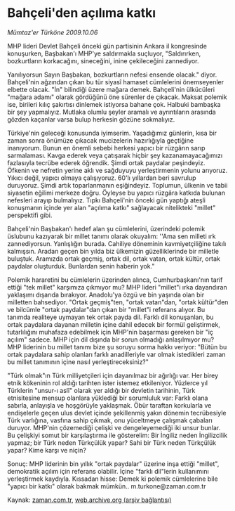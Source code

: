 # Bahçeli'den açılıma katkı

*Mümtaz'er Türköne 2009.10.06*

<tr><td class="metin" colspan="2" style="padding-top: 20px; padding-left: 5px; ">MHP lideri Devlet Bahçeli önceki gün partisinin Ankara il kongresinde konuşurken, Başbakan'ı MHP'ye saldırmakla suçluyor, "Saldırırken, bozkurtların korkacağını, sineceğini, inine çekileceğini zannediyor.</td></tr><tr><td class="metin" colspan="2" style="padding-top: 20px; padding-left: 5px; "><p>Yanılıyorsun Sayın Başbakan, bozkurtların nefesi ensende olacak." diyor. Bahçeli'nin ağzından çıkan bu tür siyasî hamaset cümlelerini önemseyenler elbette olacak. "İn" bilindiği üzere mağara demek. Bahçeli'nin ülkücüleri "mağara adamı" olarak gördüğünü öne sürenler de çıkacak. Maksat polemik ise, birileri kılıç şakırtısı dinlemek istiyorsa bahane çok. Halbuki bambaşka bir şey yapmalıyız. Mutlaka olumlu şeyler aramalı ve ayrıntıların arasında gözden kaçanlar varsa bulup herkesin gözüne sokmalıyız.
<p>Türkiye'nin geleceği konusunda iyimserim. Yaşadığımız günlerin, kısa bir zaman sonra önümüze çıkacak mucizelerin hazırlığıyla geçtiğine inanıyorum. Bunun en önemli sebebi herkesi yapıcı bir rüzgârın sarıp sarmalaması. Kavga ederek veya çatışarak hiçbir şey kazanamayacağımızı fazlasıyla tecrübe ederek öğrendik. Şimdi ortak paydalar peşindeyiz. Öfkenin ve nefretin yerine aklı ve sağduyuyu yerleştirmenin yolunu arıyoruz. Yıkıcı değil, yapıcı olmaya çalışıyoruz. 60'lı yıllardan beri savrulup duruyoruz. Şimdi artık toparlanmanın eşiğindeyiz. Toplumun, ülkenin ve tabii siyasetin eğilimi merkeze doğru. Öyleyse bu yapıcı rüzgâra katkıda bulunan nefesleri arayıp bulmalıyız. Tıpkı Bahçeli'nin önceki gün yaptığı ateşli konuşmanın içinde yer alan "açılıma katkı" sağlayacak nitelikteki "millet" perspektifi gibi.
<p>Bahçeli'nin Başbakan'ı hedef alan şu cümlelerini, üzerindeki polemik üslubunu kazıyarak bir millet tanımı olarak okuyalım: ''Ama sen milleti ırk zannediyorsun. Yanlışlığın burada. Cahiliye döneminin kavmiyetçiliğine takılı kalmışsın. Aradan geçen bin yılda biz ülkemizin güzelliklerinde bir milletle buluştuk. Aramızda ortak geçmiş, ortak dil, ortak vatan, ortak kültür, ortak paydalar oluşturduk. Bunlardan senin haberin yok."
<p>Polemik hararetini bu cümlelerin üzerinden alınca, Cumhurbaşkanı'nın tarif ettiği "tek millet" karşımıza çıkmıyor mu? MHP lideri "millet"i ırka dayandıran yaklaşımı dışarıda bırakıyor. Anadolu'ya özgü ve bin yaşında olan bir milletten bahsediyor. "Ortak geçmiş"ten, "ortak vatan"dan, "ortak kültür"den ve bilcümle "ortak paydalar"dan çıkan bir "millet"i referans alıyor. Bu tanımda realiteye uymayan tek ortak payda dil. Farklı dil konuşanları, bu ortak paydalara dayanan milletin içine dahil edecek bir formül geliştirmek, tutarlılığını muhafaza edebilmek için MHP'nin başarması gereken bir "iç açılım" sadece. MHP için dil dışında bir sorun olmadığı anlaşılmıyor mu? MHP liderinin bu millet tanımı bize şu soruyu sorma hakkı veriyor: "Bütün bu ortak paydalara sahip olanları farklı anadilleriyle var olmak istedikleri zaman bu millet tanımının içine nasıl yerleştireceksiniz?"
<p>"Türk olmak"ın Türk milliyetçileri için dayanılmaz bir ağırlığı var. Her birey etnik kökeninin rol aldığı tarihten ister istemez etkileniyor. Yüzlerce yıl Türklerin "unsur-ı aslî" olarak yer aldığı bir devletin tarihinin, Türk etnisitesine mensup olanlara yüklediği bir sorumluluk var: Farklı olana sabırla, anlayışla ve hoşgörüyle yaklaşmak. Öbür taraftan korkularla ve endişelerle geçen ulus devlet içinde şekillenmiş yakın dönemin tecrübesiyle Türk varlığına, vasfına sahip çıkmak, onu yüceltmeye çalışmak çabaları duruyor. MHP'nin çözemediği çelişki ve dengeleyemediği iki unsur bunlar. Bu çelişkiyi somut bir karşılaştırma ile gösterelim: Bir İngiliz neden İngilizcilik yapmaz; bir Türk neden Türkçülük yapar? Sahi bir Türk neden Türkçülük yapar? Kime karşı ve niçin?
<p>Sonuç: MHP liderinin bin yıllık "ortak paydalar" üzerine inşa ettiği "millet", demokratik açılım için referans olabilir. İçine "farklı dil"lerin kullanımını yerleştirmek kaydıyla. Kıssadan hisse: Demek ki polemik cümlelerine bile "yapıcı bir katkı" olarak bakmak mümkün.. m.turkone@zaman.com.tr<br/></p></p></p></p></p></p></td></tr>

Kaynak: [zaman.com.tr](http://zaman.com.tr/yazar.do?yazino=899753), [web.archive.org (arşiv bağlantısı)](http://web.archive.org/web/20100109120926/http://www.zaman.com.tr:80/yazar.do?yazino=899753)
